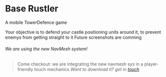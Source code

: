 # Base Rustler
A mobile TowerDefence game

Your objective is to defend your castle positioning units around it, to prevent enemys from getting straight to it
Future screenshots are comming

###### We are using the new NavMesh system!
> Come checkout: we are integrating the new navmesh sys in a player-friendly touch mechanics
> _Want to download it? get in [touch](https://github.com/Unity-Technologies/NavMeshComponents)_
